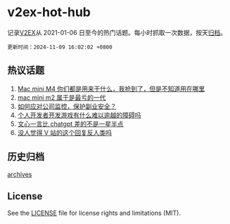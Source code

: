 # v2ex-hot-hub

 记录[V2EX](https://www.v2ex.com/)从 2021-01-06 日至今的热门话题。每小时抓取一次数据，按天[归档](archives)。

`更新时间：2024-11-09 16:02:02 +0800`

## 热议话题

1. [Mac mini M4 你们都是用来干什么，我抢到了，但是不知道用在哪里](https://www.v2ex.com/t/1087794)
1. [mac mini m2 属于是最亏的一代](https://www.v2ex.com/t/1087950)
1. [如何应对公司监控，保护副业安全？](https://www.v2ex.com/t/1087932)
1. [个人开发者开发游戏有什么难以逾越的障碍吗](https://www.v2ex.com/t/1087826)
1. [文心一言比 chatgpt 差的不是一星半点](https://www.v2ex.com/t/1087977)
1. [没人觉得 V 站的这个回复反人类吗](https://www.v2ex.com/t/1087941)

## 历史归档

[archives](archives)

## License

See the [LICENSE](LICENSE) file for license rights and limitations (MIT).
